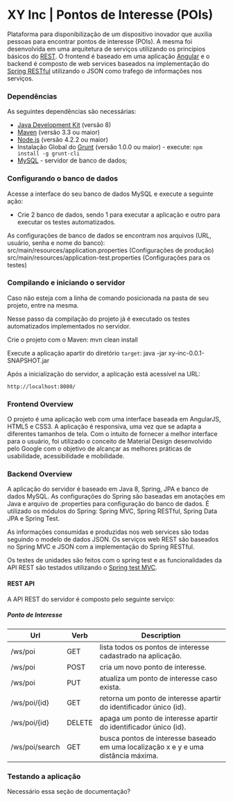 # XY Inc | Pontos de Interesse (POIs) #


Plataforma para disponibilização de um dispositivo inovador que auxilia pessoas para encontrar pontos de interesse (POIs).
A mesma foi desenvolvida em uma arquitetura de serviços utilizando os principios básicos do [REST](https://pt.wikipedia.org/wiki/REST).
O frontend é baseado em uma aplicação [Angular](https://angularjs.org/) e o backend é composto de web services baseados na implementação do [Spring RESTful](https://spring.io/guides/gs/rest-service/) utilizando o JSON como trafego de informações nos serviços.


### Dependências ###

As seguintes dependências são necessárias:

- [Java Development Kit](http://www.oracle.com/technetwork/java/javase/downloads/index.html) (versão 8)
- [Maven](https://maven.apache.org/) (versão 3.3 ou maior)
- [Node.js](https://nodejs.org/) (versão 4.2.2 ou maior)
- Instalação Global do [Grunt](http://gruntjs.com/) (versão 1.0.0 ou maior) - execute: `npm install -g grunt-cli`
- [MySQL]() - servidor de banco de dados;


### Configurando o banco de dados ###
Acesse a interface do seu banco de dados MySQL e execute a seguinte ação:
- Crie 2 banco de dados, sendo 1 para executar a aplicação e outro para executar os testes automatizados.

As configurações de banco de dados se encontram nos arquivos (URL, usuário, senha e nome do banco):
src/main/resources/application.properties (Configurações de produção)
src/main/resources/application-test.properties (Configurações para os testes)

### Compilando e iniciando o servidor ###

Caso não esteja com a linha de comando posicionada na pasta de seu projeto, entre na mesma.

Nesse passo da compilação do projeto já é executado os testes automatizados implementados no servidor.

Crie o projeto com o Maven:
mvn clean install

Execute a aplicação apartir do diretório `target`:
java -jar xy-inc-0.0.1-SNAPSHOT.jar

Após a inicialização do servidor, a aplicação está acessível na URL:

    http://localhost:8080/


### Frontend Overview ###

O projeto é uma aplicação web com uma interface baseada em AngularJS, HTML5 e CSS3.
A aplicação é responsiva, uma vez que se adapta a diferentes tamanhos de tela.
Com o intuito de fornecer a melhor interface para o usuário, foi utilizado o conceito de Material Design desenvolvido pelo Google com o objetivo de alcançar as melhores práticas de usabilidade, acessibilidade e mobilidade.

### Backend Overview ###

A aplicação do servidor é baseado em Java 8, Spring, JPA e banco de dados MySQL.
As configurações do Spring são baseadas em anotações em Java e arquivo de .properties para configuração do banco de dados.
É utilizado os módulos do Spring: Spring MVC, Spring RESTful, Spring Data JPA e Spring Test.

As informações consumidas e produzidas nos web services são todas seguindo o modelo de dados JSON.
Os serviços web REST são baseados no Spring MVC e JSON com a implementação do Spring RESTful.

Os testes de unidades são feitos com o spring test e as funcionalidades da API REST são testados utilizando o [Spring test MVC](http://docs.spring.io/spring/docs/current/spring-framework-reference/html/testing.html#spring-mvc-test-framework).


#### REST API ####

A API REST do servidor é composto pelo seguinte serviço:

##### Ponto de Interesse #####

Url           |Verb          | Description
--------------|------------- | -------------
/ws/poi       |GET          | lista todos os pontos de interesse cadastrado na aplicação.
/ws/poi|POST| cria um novo ponto de interesse.
/ws/poi| PUT| atualiza um ponto de interesse caso exista.
/ws/poi/{id}|GET| retorna um ponto de interesse apartir do identificador único (id).
/ws/poi/{id}|DELETE| apaga um ponto de interesse apartir do identificador único (id).
/ws/poi/search|GET| busca pontos de interesse baseado em uma localização x e y e uma distância máxima.


### Testando a aplicação ###

Necessário essa seção de documentação?